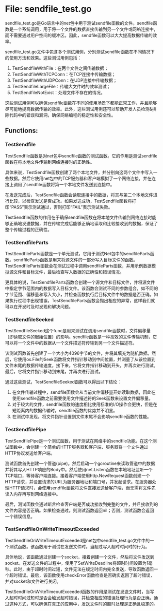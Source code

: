 # File: sendfile_test.go

sendfile_test.go是Go语言中的net包中用于测试sendfile函数的文件。sendfile函数是一个系统调用，用于将一个文件的数据直接传输到另一个文件或网络连接中，而不需要通过用户空间的缓冲区。因此，sendfile函数可以大大提高数据传输的效率。

sendfile_test.go文件中包含多个测试用例，分别测试sendfile函数在不同情况下的使用方法和效果。这些测试用例包括：

1. TestSendfileWithFile：在两个文件之间传输数据；
2. TestSendfileWithTCPConn：在TCP连接中传输数据；
3. TestSendfileWithUDPConn：在UDP连接中传输数据；
4. TestSendfileLargeFile：传输大文件时的效率测试；
5. TestSendfileNotExist：处理文件不存在的情况。

这些测试用例可以确保sendfile函数在不同的使用场景下都能正常工作，并且能够尽可能地提高数据传输的效率。此外，这些测试用例还可以帮助开发人员检测&排除代码中的错误和漏洞，确保网络编程的稳定性和安全性。

## Functions:

### TestSendfile

TestSendfile函数是对net包中sendfile函数的测试函数。它的作用是测试sendfile函数在将本地文件传输到网络连接时的正确性。

具体来说，TestSendfile函数创建了两个本地文件，并分别向这两个文件中写入一些数据。然后它使用net包中的TCP服务器和客户端模拟了一个网络连接，并在连接上调用了sendfile函数将第一个本地文件发送到连接中。

在发送完成后，TestSendfile函数会读取连接中的数据，将其与第二个本地文件进行比较，以检查发送是否成功。如果发送成功，TestSendfile函数将打印“PASS”表示测试通过，否则打印“FAIL”表示测试失败。

TestSendfile函数的作用在于确保sendfile函数在将本地文件传输到网络连接时能够正确地发送数据，并在传输完成后能够正确地读取和比较接收到的数据，保证了整个传输过程的正确性。



### TestSendfileParts

TestSendfileParts函数是一个单元测试，它用于测试Net包中的sendfileParts函数。sendfileParts函数是用来将源文件的一部分写入目标文件的函数。TestSendfileParts函数会在测试过程中调用sendfileParts函数，并用示例数据模拟源文件和目标文件，最后检查写入数据的正确性和错误情况。

更具体的说，TestSendfileParts函数会创建一个源文件和目标文件，并将源文件中指定字节范围内的数据写入目标文件。该函数会测试不同的参数组合，如不同的字节范围、偏移量和写入大小，并检查函数执行后目标文件中的数据是否正确。如果执行过程中出现错误，TestSendfileParts函数会抛出相应的异常，这样我们就可以在开发时及时发现和解决问题。



### TestSendfileSeeked

TestSendfileSeeked这个func是用来测试在调用sendfile函数时，文件偏移量（即读取文件的起始位置）的影响。sendfile函数是一种高效的文件传输机制，它可以将一个文件中的数据从一个文件描述符传输到另一个文件描述符。

该测试函数首先创建了一个大小为4096字节的文件，并将其填充为随机数据。然后，它使用os.File的Seek函数将文件指针移动到中间位置，并测量了从该位置到文件末尾的数据传输速度。接下来，它将文件指针移动到开头，并再次进行测试。最后，它将文件指针移动到末尾，并再次进行测试。

通过这些测试，TestSendfileSeeked函数可以得出以下结论：

1. 在文件传输过程中，sendfile函数会从当前文件偏移量开始读取数据，因此在使用sendfile函数之前需要使用文件描述符的Seek函数来设置文件偏移量。
2. 对于较大的文件，sendfile函数的速度相比使用标准的I/O操作会更快，但是在短距离内的数据传输时，sendfile函数的优势并不明显。
3. 在测试中发现，将文件指针设置到文件末尾不会影响sendfile函数的性能。



### TestSendfilePipe

TestSendfilePipe是一个测试函数，用于测试在网络中的sendfile功能。在这个测试函数中，会创建一个简单的HTTP服务器和客户端，服务器将一个文件通过HTTP协议发送给客户端。

测试函数首先创建一个管道(pipe)，然后启动一个goroutine来读取管道中的数据并将其写入HTTP响应的Body中。然后使用net.Listen函数在本地地址监听一个TCP端口，等待客户端连接。接着客户端使用http.NewRequest函数创建一个HTTP请求，并设置请求的URL为服务器地址和端口号，并发起请求。在服务器处理HTTP请求时，会使用sendfile函数将文件直接发送给客户端，而无需将文件先读入内存再写到网络连接中。

最后，测试函数会通过断言检查客户端是否成功接收到完整的文件，并且接收到的文件内容是否正确。如果检查通过，则测试函数返回nil；否则，测试函数会返回一个错误信息。



### TestSendfileOnWriteTimeoutExceeded

TestSendfileOnWriteTimeoutExceeded是net包中sendfile_test.go文件中的一个测试函数。该函数用于测试在发送文件时，当超过写入超时时间时的行为。

具体地说，该函数通过创建一个socket，接着创建一个文件，然后将文件发送到socket。在发送文件的过程中，使用了SetWriteDeadline将超时时间设置为1毫秒。此时，由于超时时间过短，文件无法在规定时间内完全发送，导致函数返回一个超时错误。最后，该函数使用checkError函数检查是否确实返回了超时错误，并对socket和文件进行关闭。

TestSendfileOnWriteTimeoutExceeded函数的作用是测试在发送文件时，当写入超时时间过短时是否会触发超时错误，并检查相应的错误处理行为是否正确。通过这种方式，可以确保在真正的应用中，发送文件时的超时处理是正确且稳定的。



